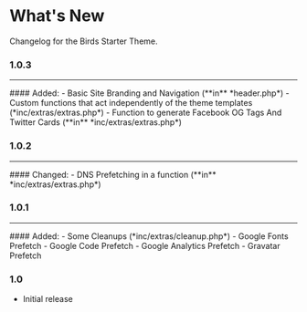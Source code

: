 # What's New
Changelog for the Birds Starter Theme.

### 1.0.3
<hr />
#### Added:
- Basic Site Branding and Navigation (**in** *header.php*)
- Custom functions that act independently of the theme templates (*inc/extras/extras.php*)
- Function to generate Facebook OG Tags And Twitter Cards (**in** *inc/extras/extras.php*)

### 1.0.2
<hr />
#### Changed:
- DNS Prefetching in a function (**in** *inc/extras/extras.php*)

### 1.0.1
<hr />
#### Added:
- Some Cleanups (*inc/extras/cleanup.php*)
- Google Fonts Prefetch
- Google Code Prefetch
- Google Analytics Prefetch
- Gravatar Prefetch

### 1.0

- Initial release